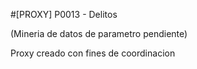#[PROXY] P0013 - Delitos

(Mineria de datos de parametro pendiente)

Proxy creado con fines de coordinacion